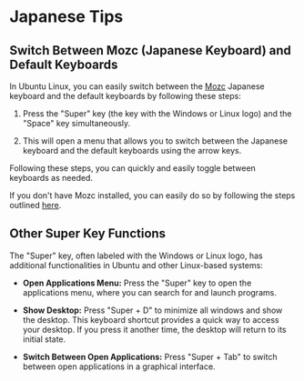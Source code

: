 # Japanese Tips
## Switch Between Mozc (Japanese Keyboard) and Default Keyboards
In Ubuntu Linux, you can easily switch between the [Mozc](https://wiki.archlinux.org/title/mozc) Japanese keyboard and the default keyboards by following these steps:

1. Press the "Super" key (the key with the Windows or Linux logo) and the "Space" key simultaneously.

2. This will open a menu that allows you to switch between the Japanese keyboard and the default keyboards using the arrow keys.

Following these steps, you can quickly and easily toggle between keyboards as needed.

If you don't have Mozc installed, you can easily do so by following the steps outlined [here](https://sacchann.com/how-to-enable-japanese-input-in-ubuntu-22-04-1-lts-fcitx-mozc/). 

## Other Super Key Functions
The "Super" key, often labeled with the Windows or Linux logo, has additional functionalities in Ubuntu and other Linux-based systems:

- **Open Applications Menu:** Press the "Super" key to open the applications menu, where you can search for and launch programs.

- **Show Desktop:** Press "Super + D" to minimize all windows and show the desktop. This keyboard shortcut provides a quick way to access your desktop. If you press it another time, the desktop will return to its initial state.

- **Switch Between Open Applications:** Press "Super + Tab" to switch between open applications in a graphical interface.
